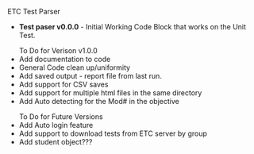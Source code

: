 ETC Test Parser
<UL>
  <li><strong>Test paser v0.0.0</strong> - Initial Working Code Block that works on the Unit Test.</li>
</UL>

<ul>To Do for Verison v1.0.0
<li>Add documentation to code
<li>General Code clean up/uniformity
<li>Add saved output - report file from last run.
<li>Add support for CSV saves
<li>Add support for multiple html files in the same directory
<li>Add Auto detecting for the Mod# in the objective
</ul>



<ul>To Do for Future Versions
<li>Add Auto login feature
<li>Add support to download tests from ETC server by group
<li>Add student object???
</ul>
